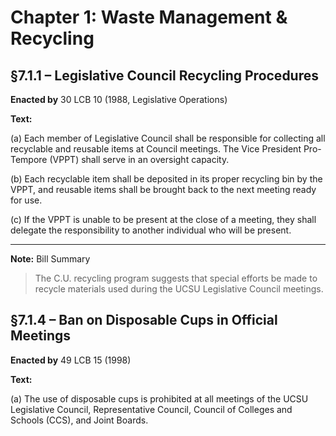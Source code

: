 # Chapter 1: Waste Management & Recycling

## §7.1.1 – Legislative Council Recycling Procedures

**Enacted by** 30 LCB 10 (1988, Legislative Operations)

**Text:**

(a) Each member of Legislative Council shall be responsible for collecting all recyclable and reusable items at Council meetings. The Vice President Pro-Tempore (VPPT) shall serve in an oversight capacity.

(b) Each recyclable item shall be deposited in its proper recycling bin by the VPPT, and reusable items shall be brought back to the next meeting ready for use.

(c) If the VPPT is unable to be present at the close of a meeting, they shall delegate the responsibility to another individual who will be present.

---
**Note:** Bill Summary  
>The C.U. recycling program suggests that special efforts be made to recycle 
materials used during the UCSU Legislative Council meetings.

## §7.1.4 – Ban on Disposable Cups in Official Meetings

**Enacted by** 49 LCB 15 (1998)

**Text:**

(a) The use of disposable cups is prohibited at all meetings of the UCSU Legislative Council, Representative Council, Council of Colleges and Schools (CCS), and Joint Boards.
